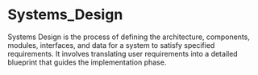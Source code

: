 # Systems_Design
Systems Design is the process of defining the architecture, components, modules, interfaces, and data for a system to satisfy specified requirements. It involves translating user requirements into a detailed blueprint that guides the implementation phase.
